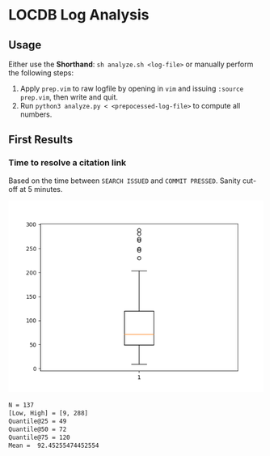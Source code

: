 # LOCDB Log Analysis

## Usage

Either use the **Shorthand**: `sh analyze.sh <log-file>`
or manually perform the following steps:

1. Apply `prep.vim` to raw logfile by opening in `vim` and issuing `:source
   prep.vim`, then write and quit.
1. Run `python3 analyze.py < <prepocessed-log-file>` to compute all numbers.

## First Results

### Time to resolve a citation link

Based on the time between `SEARCH ISSUED` and `COMMIT PRESSED`. Sanity cut-off at 5 minutes.

![Boxplot](boxplot.png)

```
N = 137
[Low, High] = [9, 288]
Quantile@25 = 49
Quantile@50 = 72
Quantile@75 = 120
Mean =  92.45255474452554
```
